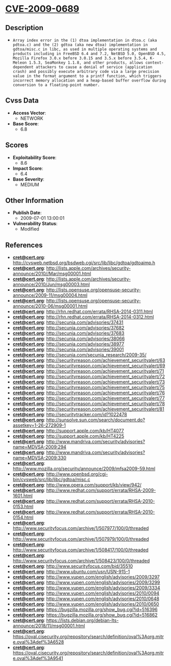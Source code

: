 
# [CVE-2009-0689](http://cvsweb.netbsd.org/bsdweb.cgi/src/lib/libc/gdtoa/gdtoaimp.h)

## Description

- `Array index error in the (1) dtoa implementation in dtoa.c (aka pdtoa.c) and the (2) gdtoa (aka new dtoa) implementation in gdtoa/misc.c in libc, as used in multiple operating systems and products including in FreeBSD 6.4 and 7.2, NetBSD 5.0, OpenBSD 4.5, Mozilla Firefox 3.0.x before 3.0.15 and 3.5.x before 3.5.4, K-Meleon 1.5.3, SeaMonkey 1.1.8, and other products, allows context-dependent attackers to cause a denial of service (application crash) and possibly execute arbitrary code via a large precision value in the format argument to a printf function, which triggers incorrect memory allocation and a heap-based buffer overflow during conversion to a floating-point number.`

## Cvss Data

- **Access Vector**:
  - NETWORK
- **Base Score**:
  - 6.8

## Scores

- **Exploitability Score**:
  - 8.6
- **Impact Score**:
  - 6.4
- **Base Severity**:
  - MEDIUM

## Other Information

- **Publish Date**:
  - 2009-07-01 13:00:01
- **Vulnerability Status**:
  - Modified

## References

- **cret@cert.org**: http://cvsweb.netbsd.org/bsdweb.cgi/src/lib/libc/gdtoa/gdtoaimp.h
- **cret@cert.org**: http://lists.apple.com/archives/security-announce/2010//Mar/msg00001.html
- **cret@cert.org**: http://lists.apple.com/archives/security-announce/2010/Jun/msg00003.html
- **cret@cert.org**: http://lists.opensuse.org/opensuse-security-announce/2009-11/msg00004.html
- **cret@cert.org**: http://lists.opensuse.org/opensuse-security-announce/2010-06/msg00001.html
- **cret@cert.org**: http://rhn.redhat.com/errata/RHSA-2014-0311.html
- **cret@cert.org**: http://rhn.redhat.com/errata/RHSA-2014-0312.html
- **cret@cert.org**: http://secunia.com/advisories/37431
- **cret@cert.org**: http://secunia.com/advisories/37682
- **cret@cert.org**: http://secunia.com/advisories/37683
- **cret@cert.org**: http://secunia.com/advisories/38066
- **cret@cert.org**: http://secunia.com/advisories/38977
- **cret@cert.org**: http://secunia.com/advisories/39001
- **cret@cert.org**: http://secunia.com/secunia_research/2009-35/
- **cret@cert.org**: http://securityreason.com/achievement_securityalert/63
- **cret@cert.org**: http://securityreason.com/achievement_securityalert/69
- **cret@cert.org**: http://securityreason.com/achievement_securityalert/71
- **cret@cert.org**: http://securityreason.com/achievement_securityalert/72
- **cret@cert.org**: http://securityreason.com/achievement_securityalert/73
- **cret@cert.org**: http://securityreason.com/achievement_securityalert/75
- **cret@cert.org**: http://securityreason.com/achievement_securityalert/76
- **cret@cert.org**: http://securityreason.com/achievement_securityalert/77
- **cret@cert.org**: http://securityreason.com/achievement_securityalert/78
- **cret@cert.org**: http://securityreason.com/achievement_securityalert/81
- **cret@cert.org**: http://securitytracker.com/id?1022478
- **cret@cert.org**: http://sunsolve.sun.com/search/document.do?assetkey=1-26-272909-1
- **cret@cert.org**: http://support.apple.com/kb/HT4077
- **cret@cert.org**: http://support.apple.com/kb/HT4225
- **cret@cert.org**: http://www.mandriva.com/security/advisories?name=MDVSA-2009:294
- **cret@cert.org**: http://www.mandriva.com/security/advisories?name=MDVSA-2009:330
- **cret@cert.org**: http://www.mozilla.org/security/announce/2009/mfsa2009-59.html
- **cret@cert.org**: http://www.openbsd.org/cgi-bin/cvsweb/src/lib/libc/gdtoa/misc.c
- **cret@cert.org**: http://www.opera.com/support/kb/view/942/
- **cret@cert.org**: http://www.redhat.com/support/errata/RHSA-2009-1601.html
- **cret@cert.org**: http://www.redhat.com/support/errata/RHSA-2010-0153.html
- **cret@cert.org**: http://www.redhat.com/support/errata/RHSA-2010-0154.html
- **cret@cert.org**: http://www.securityfocus.com/archive/1/507977/100/0/threaded
- **cret@cert.org**: http://www.securityfocus.com/archive/1/507979/100/0/threaded
- **cret@cert.org**: http://www.securityfocus.com/archive/1/508417/100/0/threaded
- **cret@cert.org**: http://www.securityfocus.com/archive/1/508423/100/0/threaded
- **cret@cert.org**: http://www.securityfocus.com/bid/35510
- **cret@cert.org**: http://www.ubuntu.com/usn/USN-915-1
- **cret@cert.org**: http://www.vupen.com/english/advisories/2009/3297
- **cret@cert.org**: http://www.vupen.com/english/advisories/2009/3299
- **cret@cert.org**: http://www.vupen.com/english/advisories/2009/3334
- **cret@cert.org**: http://www.vupen.com/english/advisories/2010/0094
- **cret@cert.org**: http://www.vupen.com/english/advisories/2010/0648
- **cret@cert.org**: http://www.vupen.com/english/advisories/2010/0650
- **cret@cert.org**: https://bugzilla.mozilla.org/show_bug.cgi?id=516396
- **cret@cert.org**: https://bugzilla.mozilla.org/show_bug.cgi?id=516862
- **cret@cert.org**: https://lists.debian.org/debian-lts-announce/2018/11/msg00001.html
- **cret@cert.org**: https://oval.cisecurity.org/repository/search/definition/oval%3Aorg.mitre.oval%3Adef%3A6528
- **cret@cert.org**: https://oval.cisecurity.org/repository/search/definition/oval%3Aorg.mitre.oval%3Adef%3A9541
